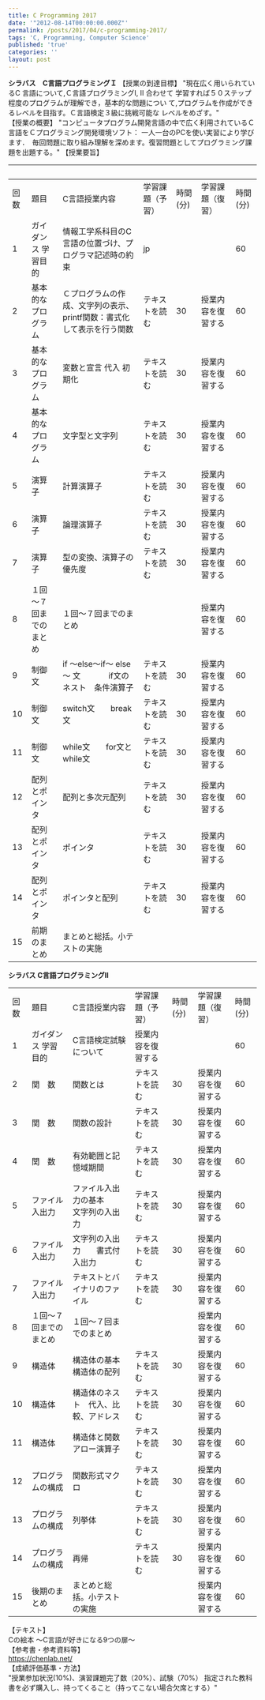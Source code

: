 ```yaml
---
title: C Programming 2017
date: '"2012-08-14T00:00:00.000Z"'
permalink: /posts/2017/04/c-programming-2017/
tags: 'C, Programming, Computer Science'
published: 'true'
categories: ''
layout: post
---
```

**シラバス　C言語プログラミングＩ**
【授業の到達目標】
"現在広く用いられているC 言語について,Ｃ言語プログラミングI, II 合わせて
学習すれば５０ステップ程度のプログラムが理解でき，基本的な問題につい
て,プログラムを作成ができるレベルを目指す。Ｃ言語検定３級に挑戦可能な
レベルをめざす。"							
【授業の概要】
"コンピュータプログラム開発言語の中で広く利用されているＣ言語をＣプログラミング開発環境ソフト：
一人一台のPCを使い実習により学びます．　毎回問題に取り組み理解を深めます。復習問題としてプログラミング課題を出題する。"		【授業要旨】

|   |　 |  |  |  |  |  |
| --- | --- | --- | --- | --- | --- | --- |
|  回数 | 題目 | C言語授業内容 | 学習課題（予習） | 時間(分) | 学習課題（復習） | 時間(分) |
|  1 | ガイダンス 学習目的 | 情報工学系科目のC言語の位置づけ、プログラマ記述時の約束 | jp |  |  | 60 |
|  2 | 基本的なプログラム | Ｃプログラムの作成、文字列の表示、printf関数：書式化して表示を行う関数 | テキストを読む | 30 | 授業内容を復習する | 60 |
|  3 | 基本的なプログラム | 変数と宣言 代入 初期化 | テキストを読む | 30 | 授業内容を復習する | 60 |
|  4 | 基本的なプログラム | 文字型と文字列 | テキストを読む | 30 | 授業内容を復習する | 60 |
|  5 | 演算子 | 計算演算子 | テキストを読む | 30 | 授業内容を復習する | 60 |
|  6 | 演算子 | 論理演算子 | テキストを読む | 30 | 授業内容を復習する | 60 |
|  7 | 演算子 | 型の変換、演算子の優先度 | テキストを読む | 30 | 授業内容を復習する | 60 |
|  8 | １回～７回までのまとめ | １回～７回までのまとめ |  |  | 授業内容を復習する | 60 |
|  9 | 制御文 | if ～else～if～ else～ 文 　　　 if文の　ネスト　条件演算子 | テキストを読む | 30 | 授業内容を復習する | 60 |
|  10 | 制御文 | switch文　　break 文 | テキストを読む | 30 | 授業内容を復習する | 60 |
|  11 | 制御文 | while文　　for文とwhile文 | テキストを読む | 30 | 授業内容を復習する | 60 |
|  12 | 配列とポインタ | 配列と多次元配列 | テキストを読む | 30 | 授業内容を復習する | 60 |
|  13 | 配列とポインタ | ポインタ | テキストを読む | 30 | 授業内容を復習する | 60 |
|  14 | 配列とポインタ | ポインタと配列 | テキストを読む | 30 | 授業内容を復習する | 60 |
|  15 | 前期のまとめ | まとめと総括。小テストの実施 |  |  |  |  |

**シラバス C言語プログラミングⅡ**

|   |  |  |  |  |  |  |
| --- | --- | --- | --- | --- | --- | --- |
|  回数 | 題目 | C言語授業内容 | 学習課題（予習） | 時間(分) | 学習課題（復習） | 時間(分) |
|  1 | ガイダンス 学習目的 | C言語検定試験について | 授業内容を復習する |  |  | 60 |
|  2 | 関　数 | 関数とは | テキストを読む | 30 | 授業内容を復習する | 60 |
|  3 | 関　数 | 関数の設計 | テキストを読む | 30 | 授業内容を復習する | 60 |
|  4 | 関　数 | 有効範囲と記憶域期間 | テキストを読む | 30 | 授業内容を復習する | 60 |
|  5 | ファイル入出力 | ファイル入出力の基本　　文字列の入出力 | テキストを読む | 30 | 授業内容を復習する | 60 |
|  6 | ファイル入出力 | 文字列の入出力　　書式付入出力 | テキストを読む | 30 | 授業内容を復習する | 60 |
|  7 | ファイル入出力 | テキストとバイナリのファイル | テキストを読む | 30 | 授業内容を復習する | 60 |
|  8 | １回～７回までのまとめ | １回～７回までのまとめ |  |  | 授業内容を復習する | 60 |
|  9 | 構造体 | 構造体の基本　　構造体の配列 | テキストを読む | 30 | 授業内容を復習する | 60 |
|  10 | 構造体 | 構造体のネスト　代入、比較、アドレス | テキストを読む | 30 | 授業内容を復習する | 60 |
|  11 | 構造体 | 構造体と関数　　アロー演算子 | テキストを読む | 30 | 授業内容を復習する | 60 |
|  12 | プログラムの構成 | 関数形式マクロ | テキストを読む | 30 | 授業内容を復習する | 60 |
|  13 | プログラムの構成 | 列挙体 | テキストを読む | 30 | 授業内容を復習する | 60 |
|  14 | プログラムの構成 | 再帰 | テキストを読む | 30 | 授業内容を復習する | 60 |
|  15 | 後期のまとめ | まとめと総括。小テストの実施 |  |  | 授業内容を復習する | 60 |

【テキスト】		
Cの絵本 ～C言語が好きになる9つの扉～				
【参考書・参考資料等】		
https://chenlab.net/				
【成績評価基準・方法】		
"授業参加状況(10%)、演習課題完了数（20%）、試験（70%）
指定された教科書を必ず購入し、持ってくること（持ってこない場合欠席とする）"